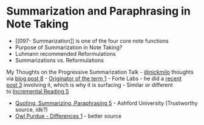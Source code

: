 # Summarization and Paraphrasing in Note Taking

- [[097- Summarization]] is one of the four core note functions
- Purpose of Summarization in Note Taking?
- Luhmann recommended Reformulations
- Summarizations vs. Reformulations


My Thoughts on the Progressive Summarization Talk
    - [@nickmilo](https://forum.obsidian.md/u/nickmilo) thoughts via [blog post 8](https://medium.com/@nickmilo22/why-progressive-summarization-must-die-c2635d1f79f1)
    - [Originator of the term 1](https://fortelabs.co/blog/progressive-summarization-a-practical-technique-for-designing-discoverable-notes/#) - Forte Labs - he did a [recent post 3](https://fortelabs.co/blog/the-ultimate-guide-to-summarizing-books/) involving it, which is why it is surfacing
    - Similar or different to [Incremental Reading 5](https://www.wikiwand.com/en/Incremental_reading)
- [Quoting, Summarizing, Paraphrasing 5](https://writingcenter.ashford.edu/quoting-paraphrasing-summarizing) - Ashford University (Trustworthy source, idk?)
- [Owl Purdue - Differences 1](https://owl.purdue.edu/owl/research_and_citation/using_research/quoting_paraphrasing_and_summarizing/index.html#) - better source